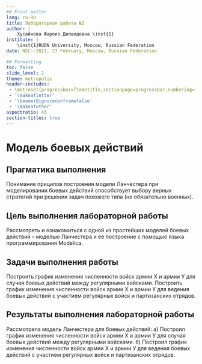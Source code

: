 ```yaml
---
## Front matter
lang: ru-RU
title: Лабораторная работа №3 
author: |
	Хусайнова Фароиз Дилшодовна \inst{1}
institute: |
	\inst{1}RUDN University, Moscow, Russian Federation
date: NEC--2021, 27 February, Moscow, Russian Federation

## Formatting
toc: false
slide_level: 2
theme: metropolis
header-includes: 
 - \metroset{progressbar=frametitle,sectionpage=progressbar,numbering=fraction}
 - '\makeatletter'
 - '\beamer@ignorenonframefalse'
 - '\makeatother'
aspectratio: 43
section-titles: true
---
```


# Модель боевых действий

## Прагматика выполнения

 Понимание приципов построения модели Ланчестера при моделировании боевых действий способствует выбору верных стратегий при решении задач похожего типа (не обязательно военных).

## Цель выполнения лабораторной работы

 Рассмотреть и ознакомиться с одной из простейших моделей боевых действий – моделью Ланчестера и ее построение с помощью языка программирования Modelica. 

## Задачи выполнения работы

 Построить график изменения численности войск армии Х и армии У для случая боевых действий между регулярными войсками.
 Построить график изменения численности войск армии Х и армии У для ведения боевых действий с участием регулярных войск и партизанских отрядов.

## Результаты выполнения лабораторной работы

 Рассмотрела модель Ланчестера для боевых действий:
 а) Построил график изменения численности войск армии Х и армии У для случая боевых действий между регулярными войсками.
 б) Построил график изменения численности войск армии Х и армии У для ведения боевых действий с участием регулярных войск и партизанских отрядов.